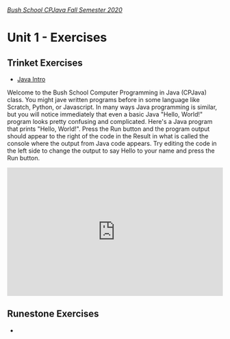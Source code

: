 [_Bush School CPJava Fall Semester 2020_](https://chandrunarayan.github.io/cpjava/)

# Unit 1 - Exercises

## Trinket Exercises
* [Java Intro](JavaBasics.html)

Welcome to the Bush School Computer Programming in Java (CPJava) class. You might jave written programs before in some language like Scratch, Python, or Javascript. In many ways Java programming is similar, but you will notice immediately that even a basic Java "Hello, World!" program looks pretty confusing and complicated. Here's a Java program that prints "Hello, World!". Press the Run button and the program output should appear to the right of the code in the Result in what is called the console where the output from Java code appears.  Try editing the code in the left side to change the output to say Hello to your name and press the Run button.
<iframe src="https://trinket.io/embed/java/568a63bc9d?showInstructions=true" width="100%" height="300" frameborder="0" marginwidth="0" marginheight="0" allowfullscreen></iframe>

## Runestone Exercises
* 

